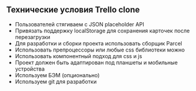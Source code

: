 ## Технические уcловия Trello clone

* Пользователей стягиваем с JSON placeholder API
* Привязать поддержку localStorage для сохранения карточек после перезагрузки
* Для разработки и сборки проекта использовать сборщик Parcel
* Использовать препроцессоры или любые css библиотеки можно
* Использовать компонентный подход для css и js
* Проект должен быть адаптирован под планшеты и мобильные устройства
* Используем БЭМ (опционально)
* Используем git для разработки
